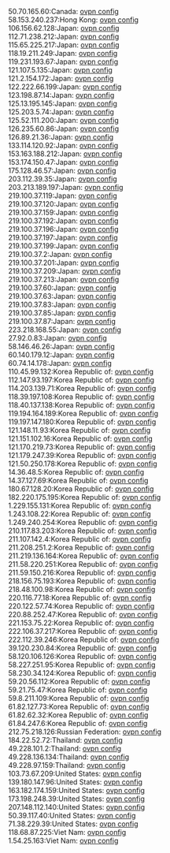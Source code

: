 50.70.165.60:Canada: [ovpn config](vpn/50_70_165_60.ovpn)  
58.153.240.237:Hong Kong: [ovpn config](vpn/58_153_240_237.ovpn)  
106.156.62.128:Japan: [ovpn config](vpn/106_156_62_128.ovpn)  
112.71.238.212:Japan: [ovpn config](vpn/112_71_238_212.ovpn)  
115.65.225.217:Japan: [ovpn config](vpn/115_65_225_217.ovpn)  
118.19.211.249:Japan: [ovpn config](vpn/118_19_211_249.ovpn)  
119.231.193.67:Japan: [ovpn config](vpn/119_231_193_67.ovpn)  
121.107.5.135:Japan: [ovpn config](vpn/121_107_5_135.ovpn)  
121.2.154.172:Japan: [ovpn config](vpn/121_2_154_172.ovpn)  
122.222.66.199:Japan: [ovpn config](vpn/122_222_66_199.ovpn)  
123.198.87.14:Japan: [ovpn config](vpn/123_198_87_14.ovpn)  
125.13.195.145:Japan: [ovpn config](vpn/125_13_195_145.ovpn)  
125.203.5.74:Japan: [ovpn config](vpn/125_203_5_74.ovpn)  
125.52.111.200:Japan: [ovpn config](vpn/125_52_111_200.ovpn)  
126.235.60.86:Japan: [ovpn config](vpn/126_235_60_86.ovpn)  
126.89.21.36:Japan: [ovpn config](vpn/126_89_21_36.ovpn)  
133.114.120.92:Japan: [ovpn config](vpn/133_114_120_92.ovpn)  
153.163.188.212:Japan: [ovpn config](vpn/153_163_188_212.ovpn)  
153.174.150.47:Japan: [ovpn config](vpn/153_174_150_47.ovpn)  
175.128.46.57:Japan: [ovpn config](vpn/175_128_46_57.ovpn)  
203.112.39.35:Japan: [ovpn config](vpn/203_112_39_35.ovpn)  
203.213.189.197:Japan: [ovpn config](vpn/203_213_189_197.ovpn)  
219.100.37.119:Japan: [ovpn config](vpn/219_100_37_119.ovpn)  
219.100.37.120:Japan: [ovpn config](vpn/219_100_37_120.ovpn)  
219.100.37.159:Japan: [ovpn config](vpn/219_100_37_159.ovpn)  
219.100.37.192:Japan: [ovpn config](vpn/219_100_37_192.ovpn)  
219.100.37.196:Japan: [ovpn config](vpn/219_100_37_196.ovpn)  
219.100.37.197:Japan: [ovpn config](vpn/219_100_37_197.ovpn)  
219.100.37.199:Japan: [ovpn config](vpn/219_100_37_199.ovpn)  
219.100.37.2:Japan: [ovpn config](vpn/219_100_37_2.ovpn)  
219.100.37.201:Japan: [ovpn config](vpn/219_100_37_201.ovpn)  
219.100.37.209:Japan: [ovpn config](vpn/219_100_37_209.ovpn)  
219.100.37.213:Japan: [ovpn config](vpn/219_100_37_213.ovpn)  
219.100.37.60:Japan: [ovpn config](vpn/219_100_37_60.ovpn)  
219.100.37.63:Japan: [ovpn config](vpn/219_100_37_63.ovpn)  
219.100.37.83:Japan: [ovpn config](vpn/219_100_37_83.ovpn)  
219.100.37.85:Japan: [ovpn config](vpn/219_100_37_85.ovpn)  
219.100.37.87:Japan: [ovpn config](vpn/219_100_37_87.ovpn)  
223.218.168.55:Japan: [ovpn config](vpn/223_218_168_55.ovpn)  
27.92.0.83:Japan: [ovpn config](vpn/27_92_0_83.ovpn)  
58.146.46.26:Japan: [ovpn config](vpn/58_146_46_26.ovpn)  
60.140.179.12:Japan: [ovpn config](vpn/60_140_179_12.ovpn)  
60.74.14.178:Japan: [ovpn config](vpn/60_74_14_178.ovpn)  
110.45.99.132:Korea Republic of: [ovpn config](vpn/110_45_99_132.ovpn)  
112.147.93.197:Korea Republic of: [ovpn config](vpn/112_147_93_197.ovpn)  
114.203.139.71:Korea Republic of: [ovpn config](vpn/114_203_139_71.ovpn)  
118.39.197.108:Korea Republic of: [ovpn config](vpn/118_39_197_108.ovpn)  
118.40.137.138:Korea Republic of: [ovpn config](vpn/118_40_137_138.ovpn)  
119.194.164.189:Korea Republic of: [ovpn config](vpn/119_194_164_189.ovpn)  
119.197.147.180:Korea Republic of: [ovpn config](vpn/119_197_147_180.ovpn)  
121.148.11.93:Korea Republic of: [ovpn config](vpn/121_148_11_93.ovpn)  
121.151.102.16:Korea Republic of: [ovpn config](vpn/121_151_102_16.ovpn)  
121.170.219.73:Korea Republic of: [ovpn config](vpn/121_170_219_73.ovpn)  
121.179.247.39:Korea Republic of: [ovpn config](vpn/121_179_247_39.ovpn)  
121.50.250.178:Korea Republic of: [ovpn config](vpn/121_50_250_178.ovpn)  
14.36.48.5:Korea Republic of: [ovpn config](vpn/14_36_48_5.ovpn)  
14.37.127.69:Korea Republic of: [ovpn config](vpn/14_37_127_69.ovpn)  
180.67.128.20:Korea Republic of: [ovpn config](vpn/180_67_128_20.ovpn)  
182.220.175.195:Korea Republic of: [ovpn config](vpn/182_220_175_195.ovpn)  
1.229.155.131:Korea Republic of: [ovpn config](vpn/1_229_155_131.ovpn)  
1.243.108.22:Korea Republic of: [ovpn config](vpn/1_243_108_22.ovpn)  
1.249.240.254:Korea Republic of: [ovpn config](vpn/1_249_240_254.ovpn)  
210.117.83.203:Korea Republic of: [ovpn config](vpn/210_117_83_203.ovpn)  
211.107.142.4:Korea Republic of: [ovpn config](vpn/211_107_142_4.ovpn)  
211.208.251.2:Korea Republic of: [ovpn config](vpn/211_208_251_2.ovpn)  
211.219.136.164:Korea Republic of: [ovpn config](vpn/211_219_136_164.ovpn)  
211.58.220.251:Korea Republic of: [ovpn config](vpn/211_58_220_251.ovpn)  
211.59.150.216:Korea Republic of: [ovpn config](vpn/211_59_150_216.ovpn)  
218.156.75.193:Korea Republic of: [ovpn config](vpn/218_156_75_193.ovpn)  
218.48.100.98:Korea Republic of: [ovpn config](vpn/218_48_100_98.ovpn)  
220.116.77.18:Korea Republic of: [ovpn config](vpn/220_116_77_18.ovpn)  
220.122.57.74:Korea Republic of: [ovpn config](vpn/220_122_57_74.ovpn)  
220.88.252.47:Korea Republic of: [ovpn config](vpn/220_88_252_47.ovpn)  
221.153.75.22:Korea Republic of: [ovpn config](vpn/221_153_75_22.ovpn)  
222.106.37.217:Korea Republic of: [ovpn config](vpn/222_106_37_217.ovpn)  
222.112.39.246:Korea Republic of: [ovpn config](vpn/222_112_39_246.ovpn)  
39.120.230.84:Korea Republic of: [ovpn config](vpn/39_120_230_84.ovpn)  
58.120.106.126:Korea Republic of: [ovpn config](vpn/58_120_106_126.ovpn)  
58.227.251.95:Korea Republic of: [ovpn config](vpn/58_227_251_95.ovpn)  
58.230.34.124:Korea Republic of: [ovpn config](vpn/58_230_34_124.ovpn)  
59.20.56.112:Korea Republic of: [ovpn config](vpn/59_20_56_112.ovpn)  
59.21.75.47:Korea Republic of: [ovpn config](vpn/59_21_75_47.ovpn)  
59.8.211.109:Korea Republic of: [ovpn config](vpn/59_8_211_109.ovpn)  
61.82.127.73:Korea Republic of: [ovpn config](vpn/61_82_127_73.ovpn)  
61.82.62.32:Korea Republic of: [ovpn config](vpn/61_82_62_32.ovpn)  
61.84.247.6:Korea Republic of: [ovpn config](vpn/61_84_247_6.ovpn)  
212.75.218.126:Russian Federation: [ovpn config](vpn/212_75_218_126.ovpn)  
184.22.52.72:Thailand: [ovpn config](vpn/184_22_52_72.ovpn)  
49.228.101.2:Thailand: [ovpn config](vpn/49_228_101_2.ovpn)  
49.228.136.134:Thailand: [ovpn config](vpn/49_228_136_134.ovpn)  
49.228.97.159:Thailand: [ovpn config](vpn/49_228_97_159.ovpn)  
103.73.67.209:United States: [ovpn config](vpn/103_73_67_209.ovpn)  
139.180.147.96:United States: [ovpn config](vpn/139_180_147_96.ovpn)  
163.182.174.159:United States: [ovpn config](vpn/163_182_174_159.ovpn)  
173.198.248.39:United States: [ovpn config](vpn/173_198_248_39.ovpn)  
207.148.112.140:United States: [ovpn config](vpn/207_148_112_140.ovpn)  
50.39.117.40:United States: [ovpn config](vpn/50_39_117_40.ovpn)  
71.38.229.39:United States: [ovpn config](vpn/71_38_229_39.ovpn)  
118.68.87.225:Viet Nam: [ovpn config](vpn/118_68_87_225.ovpn)  
1.54.25.163:Viet Nam: [ovpn config](vpn/1_54_25_163.ovpn)  
